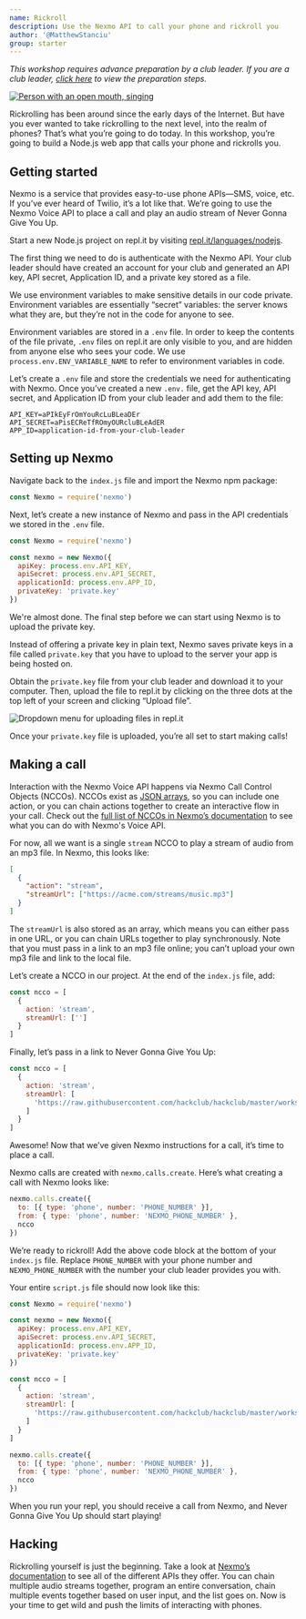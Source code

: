 ```yaml
---
name: Rickroll
description: Use the Nexmo API to call your phone and rickroll you
author: '@MatthewStanciu'
group: starter
---
```


_This workshop requires advance preparation by a club leader. If you are a club leader, [click here](https://workshops.hackclub.com/preview/main/rick_roll_leader) to view the preparation steps._

[![Person with an open mouth, singing](https://img.youtube.com/vi/dQw4w9WgXcQ/0.jpg)](https://www.youtube.com/watch?v=dQw4w9WgXcQ)

Rickrolling has been around since the early days of the Internet. But have you ever wanted to take rickrolling to the next level, into the realm of phones? That’s what you’re going to do today. In this workshop, you’re going to build a Node.js web app that calls your phone and rickrolls you.

## Getting started

Nexmo is a service that provides easy-to-use phone APIs—SMS, voice, etc. If you’ve ever heard of Twilio, it’s a lot like that. We’re going to use the Nexmo Voice API to place a call and play an audio stream of Never Gonna Give You Up.

Start a new Node.js project on repl.it by visiting [repl.it/languages/nodejs](https://repl.it/languages/nodejs).

The first thing we need to do is authenticate with the Nexmo API. Your club leader should have created an account for your club and generated an API key, API secret, Application ID, and a private key stored as a file.

We use environment variables to make sensitive details in our code private. Environment variables are essentially “secret” variables: the server knows what they are, but they’re not in the code for anyone to see.

Environment variables are stored in a `.env` file. In order to keep the contents of the file private, `.env` files on repl.it are only visible to you, and are hidden from anyone else who sees your code. We use `process.env.ENV_VARIABLE_NAME` to refer to environment variables in code.

Let’s create a `.env` file and store the credentials we need for authenticating with Nexmo. Once you’ve created a new `.env.` file, get the API key, API secret, and Application ID from your club leader and add them to the file:

```
API_KEY=aPIkEyFrOmYouRcLuBLeaDEr
API_SECRET=aPisECReTfROmyOURcluBLeAdER
APP_ID=application-id-from-your-club-leader
```

## Setting up Nexmo

Navigate back to the `index.js` file and import the Nexmo npm package:

```js
const Nexmo = require('nexmo')
```

Next, let’s create a new instance of Nexmo and pass in the API credentials we stored in the `.env` file.

```js
const Nexmo = require('nexmo')

const nexmo = new Nexmo({
  apiKey: process.env.API_KEY,
  apiSecret: process.env.API_SECRET,
  applicationId: process.env.APP_ID,
  privateKey: 'private.key'
})
```

We're almost done. The final step before we can start using Nexmo is to upload the private key.

Instead of offering a private key in plain text, Nexmo saves private keys in a file called `private.key` that you have to upload to the server your app is being hosted on.

Obtain the `private.key` file from your club leader and download it to your computer. Then, upload the file to repl.it by clicking on the three dots at the top left of your screen and clicking “Upload file”.

![Dropdown menu for uploading files in repl.it](https://cloud-hvhk5fr46-hack-club-bot.vercel.app/1upload-file.jpg)

Once your `private.key` file is uploaded, you’re all set to start making calls!

## Making a call

Interaction with the Nexmo Voice API happens via Nexmo Call Control Objects (NCCOs). NCCOs exist as [JSON arrays](https://www.w3schools.com/js/js_json_arrays.asp), so you can include one action, or you can chain actions together to create an interactive flow in your call. Check out the [full list of NCCOs in Nexmo’s documentation](https://developer.nexmo.com/voice/voice-api/ncco-reference) to see what you can do with Nexmo's Voice API.

For now, all we want is a single `stream` NCCO to play a stream of audio from an mp3 file. In Nexmo, this looks like:

```json
[
  {
    "action": "stream",
    "streamUrl": ["https://acme.com/streams/music.mp3"]
  }
]
```

The `streamUrl` is also stored as an array, which means you can either pass in one URL, or you can chain URLs together to play synchronously. Note that you must pass in a link to an mp3 file online; you can’t upload your own mp3 file and link to the local file.

Let’s create a NCCO in our project. At the end of the `index.js` file, add:

```js
const ncco = [
  {
    action: 'stream',
    streamUrl: ['']
  }
]
```

Finally, let’s pass in a link to Never Gonna Give You Up:

```js
const ncco = [
  {
    action: 'stream',
    streamUrl: [
      'https://raw.githubusercontent.com/hackclub/hackclub/master/workshops/rick_roll/never-gonna-give-you-up.mp3'
    ]
  }
]
```

Awesome! Now that we’ve given Nexmo instructions for a call, it’s time to place a call.

Nexmo calls are created with `nexmo.calls.create`. Here’s what creating a call with Nexmo looks like:

```js
nexmo.calls.create({
  to: [{ type: 'phone', number: 'PHONE_NUMBER' }],
  from: { type: 'phone', number: 'NEXMO_PHONE_NUMBER' },
  ncco
})
```

We’re ready to rickroll! Add the above code block at the bottom of your `index.js` file. Replace `PHONE_NUMBER` with your phone number and `NEXMO_PHONE_NUMBER` with the number your club leader provides you with.

Your entire `script.js` file should now look like this:

```js
const Nexmo = require('nexmo')

const nexmo = new Nexmo({
  apiKey: process.env.API_KEY,
  apiSecret: process.env.API_SECRET,
  applicationId: process.env.APP_ID,
  privateKey: 'private.key'
})

const ncco = [
  {
    action: 'stream',
    streamUrl: [
      'https://raw.githubusercontent.com/hackclub/hackclub/master/workshops/rick_roll/never-gonna-give-you-up.mp3'
    ]
  }
]

nexmo.calls.create({
  to: [{ type: 'phone', number: 'PHONE_NUMBER' }],
  from: { type: 'phone', number: 'NEXMO_PHONE_NUMBER' },
  ncco
})
```

When you run your repl, you should receive a call from Nexmo, and Never Gonna Give You Up should start playing!

## Hacking

Rickrolling yourself is just the beginning. Take a look at [Nexmo’s documentation](https://developer.nexmo.com/documentation) to see all of the different APIs they offer. You can chain multiple audio streams together, program an entire conversation, chain multiple events together based on user input, and the list goes on. Now is your time to get wild and push the limits of interacting with phones.
